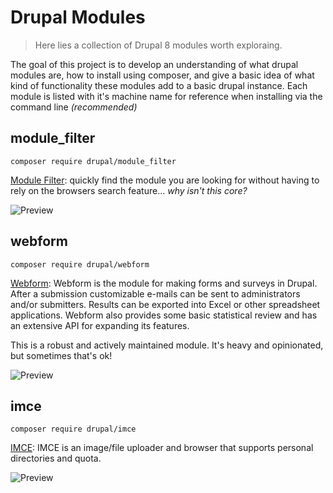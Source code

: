 # Drupal Modules
> Here lies a collection of Drupal 8 modules worth exploraing. 
> 

The goal of this project is to develop an understanding of what drupal modules are, how to install using composer, and give a basic idea of what kind of functionality these modules add to a basic drupal instance. Each module is listed with it's machine name for reference when installing via the command line *(recommended)*

## module_filter
	composer require drupal/module_filter
	
[Module Filter](https://www.drupal.org/project/module_filter): quickly find the module you are looking for without having to rely on the browsers search feature... *why isn't this core?*

![Preview](https://www.drupal.org/files/project-images/module_filter-3.0-modules.png)

## webform 
	composer require drupal/webform

[Webform](https://www.drupal.org/project/webform): Webform is the module for making forms and surveys in Drupal. After a submission customizable e-mails can be sent to administrators and/or submitters. Results can be exported into Excel or other spreadsheet applications. Webform also provides some basic statistical review and has an extensive API for expanding its features.

This is a robust and actively maintained module. It's heavy and opinionated, but sometimes that's ok! 

![Preview](https://www.drupal.org/files/issues/2018-05-19/webfork-wizard-admin.png)

## imce
	composer require drupal/imce
	
[IMCE](https://www.drupal.org/project/imce): IMCE is an image/file uploader and browser that supports personal directories and quota.

![Preview](https://www.drupal.org/files/images/imce-screenshot.jpg)
